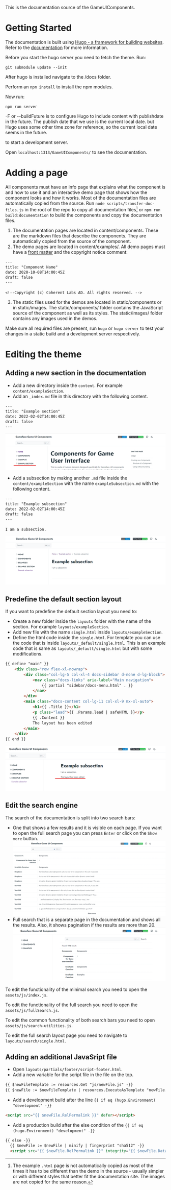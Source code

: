 This is the documentation source of the GameUIComponents.

# Getting Started

The documentation is built using [Hugo - a framework for building websites](https://gohugo.io/). Refer to the [documentation](https://gohugo.io/getting-started) for more information.

Before you start the hugo server you need to fetch the theme. Run:

```
git submodule update --init
```

After hugo is installed navigate to the /docs folder.

Perform an `npm install` to install the npm modules.

Now run:

```
npm run server
```

 -F or --buildFuture is to configure Hugo to include content with publishdate in the future. The publish date that we use is the current local date. but Hugo uses some other time zone for reference, so the current local date seems in the future.

to start a development server.

Open `localhost:1313/GameUIComponents/` to see the documentation.

# Adding a page

All components must have an info page that explains what the component is and how to use it and an interactive demo page that shows how the component looks and how it works. Most of the documentation files are automatically copied from the source. Run `node scripts/transfer-doc-files.js` in the root of the repo to copy all documentation files[^1] or `npm run build:documentation` to build the components and copy the documentation files.

1. The documentation pages are located in content/components. These are the markdown files that describe the components. They are automatically copied from the source of the component.
2. The demo pages are located in content/examples/. All demo pages must have a [front matter](https://gohugo.io/content-management/front-matter/) and the copyright notice comment:

~~~~{.html}
---
title: "Component Name"
date: 2020-10-08T14:00:45Z
draft: false
---

<!--Copyright (c) Coherent Labs AD. All rights reserved. -->
~~~~

3. The static files used for the demos are located in static/components or in static/images.
The static/components/ folder contains the JavaScript source of the component as well as its styles.
The static/images/ folder contains any images used in the demos.

Make sure all required files are present, run `hugo` or `hugo server` to test your changes in a
static build and a development server respectively.


[^1]: The example `.html` page is not automatically copied as most of the times
it has to be different than the demo in the source - usually simpler or with different styles that better fit
the documentation site. The images are not copied for the same reason.

# Editing the theme

## Adding a new section in the documentation

* Add a new directory inside the `content`. For example `content/exampleSection`.
* Add an `_index.md` file in this directory with the following content.
```
---
title: "Example section"
date: 2022-02-02T14:00:45Z
draft: false
---
```
![](readmeImages/newSection.png)
* Add a subsection by making another `.md` file inside the `content/exampleSection` with the name `exampleSubsection.md` with the following content.
```
---
title: "Example subsection"
date: 2022-02-02T14:00:45Z
draft: false
---

I am a subsection.
```
![](readmeImages/subsection.png)

## Predefine the default section layout

If you want to predefine the default section layout you need to:

* Create a new folder inside the `layouts` folder with the name of the section. For example `layouts/exampleSection`.
* Add new file with the name `single.html` inside `layouts/exampleSection`.
* Define the html code inside the `single.html`. For template you can use the code that is inside `layouts/_default/single.html`. This is an example code that is same as `layouts/_default/single.html` but with some modifications.
```html
{{ define "main" }}
    <div class="row flex-xl-nowrap">
        <div class="col-lg-5 col-xl-4 docs-sidebar d-none d-lg-block">
            <nav class="docs-links" aria-label="Main navigation">
                {{ partial "sidebar/docs-menu.html" . }}
            </nav>
        </div>
        <main class="docs-content col-lg-11 col-xl-9 mx-xl-auto">
            <h1>{{ .Title }}</h1>
            <p class="lead">{{ .Params.lead | safeHTML }}</p>
            {{ .Content }}
            The layout has been edited
        </main>
    </div>
{{ end }}
```
![](readmeImages/layout.png)

## Edit the search engine

The search of the documentation is split into two search bars: 
* One that shows a few results and it is visible on each page. If you want to open the full search page you can press `Enter` or click on the `Show more` button.
![](readmeImages/minimalSearch.png)
* Full search that is a separate page in the documentation and shows all the results. Also, it shows pagination if the results are more than 20.
![](readmeImages/fullSearch.png)

To edit the functionality of the minimal search you need to open the `assets/js/index.js`.

To edit the functionality of the full search you need to open the `assets/js/fullSearch.js`.

To edit the common functionality of both search bars you need to open `assets/js/search-utilities.js`.

To edit the full search layout page you need to navigate to `layouts/search/single.html`.

## Adding an additional JavaSript file

* Open `layouts/partials/footer/script-footer.html`.
* Add a new variable for the script file in the file on the top.
```html
{{ $newFileTemplate := resources.Get "js/newFile.js" -}}
{{ $newFile := $newFileTemplate | resources.ExecuteAsTemplate "newFile.js" . -}}
```
* Add a development build after the line `{{ if eq (hugo.Environment) "development" -}}`
```html
<script src="{{ $newFile.RelPermalink }}" defer></script>
```
* Add a production build after the else condition of the `{{ if eq (hugo.Environment) "development" -}}`
```html
{{ else -}}
  {{ $newFile := $newFile | minify | fingerprint "sha512" -}}
  <script src="{{ $newFile.RelPermalink }}" integrity="{{ $newFile.Data.Integrity }}" crossorigin="anonymous" defer></script>
```
